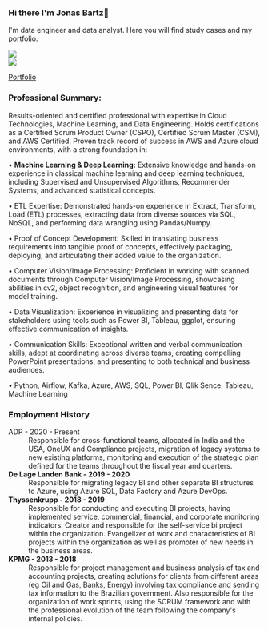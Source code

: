 ### Hi there I'm Jonas Bartz👋

I'm data engineer and data analyst. Here you will find study cases and my portfolio. 

<a href="https://www.linkedin.com/in/jonasbartz/" target="_blank"><img src="https://img.shields.io/badge/-LinkedIn-%230077B5?style=for-the-badge&logo=linkedin&logoColor=white" target="_blank"></a>   
<a href = "mailto:jonasbartz@gmail.com"><img src="https://img.shields.io/badge/Gmail-D14836?style=for-the-badge&logo=gmail&logoColor=white" target="_blank"></a>

<a href = "https://drive.google.com/file/d/1J6y8vmN8QMU_fvHvepKi2YzJAfUaSawl/view">Portfolio</a>

### Professional Summary:

Results-oriented and certified professional with expertise in Cloud Technologies, Machine Learning, and Data Engineering. Holds certifications as a Certified Scrum Product Owner (CSPO), Certified Scrum Master (CSM), and AWS Certified. Proven track record of success in AWS and Azure cloud environments, with a strong foundation in:

• <b>Machine Learning & Deep Learning:</b> Extensive knowledge and hands-on experience in classical machine learning and deep learning techniques, including Supervised and Unsupervised Algorithms, Recommender Systems, and advanced statistical concepts.

• ETL Expertise: Demonstrated hands-on experience in Extract, Transform, Load (ETL) processes, extracting data from diverse sources via SQL, NoSQL, and performing data wrangling using Pandas/Numpy.

• Proof of Concept Development: Skilled in translating business requirements into tangible proof of concepts, effectively packaging, deploying, and articulating their added value to the organization.

• Computer Vision/Image Processing: Proficient in working with scanned documents through Computer Vision/Image Processing, showcasing abilities in cv2, object recognition, and engineering visual features for model training.

• Data Visualization: Experience in visualizing and presenting data for stakeholders using tools such as Power BI, Tableau, ggplot, ensuring effective communication of insights.

• Communication Skills: Exceptional written and verbal communication skills, adept at coordinating across diverse teams, creating compelling PowerPoint presentations, and presenting to both technical and business audiences.

• Python, Airflow, Kafka, Azure, AWS, SQL, Power BI, Qlik Sence, Tableau, Machine Learning

### Employment History
<dl>
  <dt>ADP - 2020 - Present</dt>
  <dd>Responsible for cross-functional teams, allocated in India and the USA, OneUX and Compliance projects, migration of legacy systems to new existing platforms, monitoring and execution of the strategic plan defined for the teams throughout the fiscal year and quarters.</dd>
  <dt><b>De Lage Landen Bank - 2019 - 2020</b></dt>
  <dd>Responsible for migrating legacy BI and other separate BI structures to Azure, using Azure SQL, Data Factory and Azure DevOps.</dd>
  <dt><b>Thyssenkrupp - 2018 - 2019</b></dt>
  <dd>Responsible for conducting and executing BI projects, having implemented service, commercial, financial, and corporate monitoring indicators. Creator and responsible for the self-service bi project within the organization. Evangelizer of work and characteristics of BI projects within the organization as well as promoter of new needs in the business areas.</dd>
  <dt><b>KPMG - 2013 - 2018</b></dt>
  <dd>Responsible for project management and business analysis of tax and accounting projects, creating solutions for clients from different areas (eg Oil and Gas, Banks, Energy) involving tax compliance and sending tax information to the Brazilian government. Also responsible for the organization of work sprints, using the SCRUM framework and with the professional evolution of the team following the company's internal policies.</dd>
</dl>
